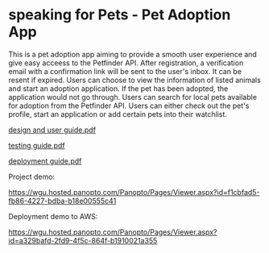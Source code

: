 # speaking for Pets - Pet Adoption App

This is a pet adoption app aiming to provide a smooth user experience and give easy acceess to the Petfinder API. After registration, a verification email with a confirmation link will be sent to the user's inbox. It can be resent if expired. Users can choose to view the information of listed animals and start an adoption application. If the pet has been adopted, the application would not go through. Users can search for local pets available for adoption from the Petfinder API. Users can either check out the pet's profile, start an application or add certain pets into their watchlist.

[design and user guide.pdf](https://github.com/user-attachments/files/15890096/design.and.user.guide.pdf)

[testing guide.pdf](https://github.com/user-attachments/files/15890099/testing.guide.pdf)

[deployment guide.pdf](https://github.com/user-attachments/files/15890101/deployment.guide.pdf)

Project demo:

https://wgu.hosted.panopto.com/Panopto/Pages/Viewer.aspx?id=f1cbfad5-fb86-4227-bdba-b18e00555c41

Deployment demo to AWS:

https://wgu.hosted.panopto.com/Panopto/Pages/Viewer.aspx?id=a329bafd-2fd9-4f5c-864f-b1910021a355
